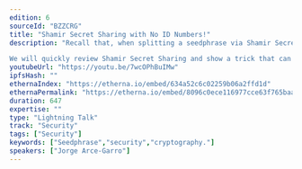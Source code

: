 ```yaml
---
edition: 6
sourceId: "BZZCRG"
title: "Shamir Secret Sharing with No ID Numbers!"
description: "Recall that, when splitting a seedphrase via Shamir Secret Sharing into n shares, each share is numbered (from 1 to n). These ID numbers are necessary for reconstruction—if they are lost, reconstruction may be impossible or require brute force.

We will quickly review Shamir Secret Sharing and show a trick that can be used to encode the ID numbers into each share for BIP-39 compliant seeds, so that users only need to store the share mnemonic."
youtubeUrl: "https://youtu.be/7wcOPhBuIMw"
ipfsHash: ""
ethernaIndex: "https://etherna.io/embed/634a52c6c02259b06a2ffd1d"
ethernaPermalink: "https://etherna.io/embed/8096c0ece116977cce63f765baa82aff4e2b3bed629583638367239a6e98e665"
duration: 647
expertise: ""
type: "Lightning Talk"
track: "Security"
tags: ["Security"]
keywords: ["Seedphrase","security","cryptography."]
speakers: ["Jorge Arce-Garro"]
---
```

